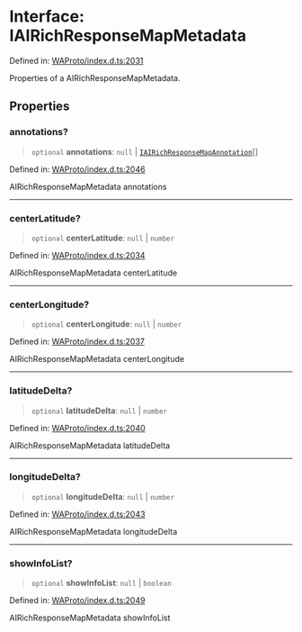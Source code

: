 # Interface: IAIRichResponseMapMetadata

Defined in: [WAProto/index.d.ts:2031](https://github.com/Fokusdotid/Baileys/blob/039f28db78950e3bac7c407f144ea390dcdf207d/WAProto/index.d.ts#L2031)

Properties of a AIRichResponseMapMetadata.

## Properties

### annotations?

> `optional` **annotations**: `null` \| [`IAIRichResponseMapAnnotation`](../namespaces/AIRichResponseMapMetadata/interfaces/IAIRichResponseMapAnnotation.md)[]

Defined in: [WAProto/index.d.ts:2046](https://github.com/Fokusdotid/Baileys/blob/039f28db78950e3bac7c407f144ea390dcdf207d/WAProto/index.d.ts#L2046)

AIRichResponseMapMetadata annotations

***

### centerLatitude?

> `optional` **centerLatitude**: `null` \| `number`

Defined in: [WAProto/index.d.ts:2034](https://github.com/Fokusdotid/Baileys/blob/039f28db78950e3bac7c407f144ea390dcdf207d/WAProto/index.d.ts#L2034)

AIRichResponseMapMetadata centerLatitude

***

### centerLongitude?

> `optional` **centerLongitude**: `null` \| `number`

Defined in: [WAProto/index.d.ts:2037](https://github.com/Fokusdotid/Baileys/blob/039f28db78950e3bac7c407f144ea390dcdf207d/WAProto/index.d.ts#L2037)

AIRichResponseMapMetadata centerLongitude

***

### latitudeDelta?

> `optional` **latitudeDelta**: `null` \| `number`

Defined in: [WAProto/index.d.ts:2040](https://github.com/Fokusdotid/Baileys/blob/039f28db78950e3bac7c407f144ea390dcdf207d/WAProto/index.d.ts#L2040)

AIRichResponseMapMetadata latitudeDelta

***

### longitudeDelta?

> `optional` **longitudeDelta**: `null` \| `number`

Defined in: [WAProto/index.d.ts:2043](https://github.com/Fokusdotid/Baileys/blob/039f28db78950e3bac7c407f144ea390dcdf207d/WAProto/index.d.ts#L2043)

AIRichResponseMapMetadata longitudeDelta

***

### showInfoList?

> `optional` **showInfoList**: `null` \| `boolean`

Defined in: [WAProto/index.d.ts:2049](https://github.com/Fokusdotid/Baileys/blob/039f28db78950e3bac7c407f144ea390dcdf207d/WAProto/index.d.ts#L2049)

AIRichResponseMapMetadata showInfoList
